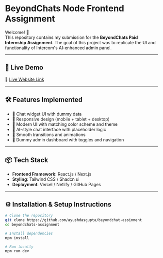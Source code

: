 # BeyondChats Node Frontend Assignment

Welcome! 👋  
This repository contains my submission for the **BeyondChats Paid Internship Assignment**. The goal of this project was to replicate the UI and functionality of Intercom's AI-enhanced admin panel.

---

## 🚀 Live Demo

🔗 [Live Website Link](https://beyondchat-assinment.vercel.app/)

---

## 🛠️ Features Implemented

- 💬 Chat widget UI with dummy data
- 📱 Responsive design (mobile + tablet + desktop)
- 🎨 Modern UI with matching color scheme and theme
- 🧠 AI-style chat interface with placeholder logic
- 🔁 Smooth transitions and animations
- 📂 Dummy admin dashboard with toggles and navigation

---

## 📦 Tech Stack

- **Frontend Framework**: React.js / Next.js
- **Styling**: Tailwind CSS / Shadcn ui
- **Deployment**: Vercel / Netlify / GitHub Pages

---

## ⚙️ Installation & Setup Instructions

```bash
# Clone the repository
git clone https://github.com/ayushdasgupta/beyondchat-assinment
cd beyondchats-assignment

# Install dependencies
npm install

# Run locally
npm run dev
